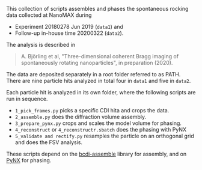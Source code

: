 This collection of scripts assembles and phases the spontaneous rocking data collected at NanoMAX during

* Experiment 20180278 Jun 2019 (`data1`) and
* Follow-up in-house time 20200322 (`data2`).

The analysis is described in
> A. Björling et al, "Three-dimensional coherent Bragg imaging of spontaneously rotating nanoparticles", in preparation (2020).

The data are deposited separately in a root folder referred to as PATH. There are nine particle hits analyzed in total four in `data1` and five in `data2`.

Each particle hit is analyzed in its own folder, where the following scripts are run in sequence.

* `1_pick_frames.py` picks a specific CDI hita and crops the data.
* `2_assemble.py` does the diffraction volume assembly.
* `3_prepare_pynx.py` crops and scales the model volume for phasing.
* `4_reconstruct` or `4_reconstructr.sbatch` does the phasing with PyNX
* `5_validate and rectify.py` resamples the particle on an orthogonal grid and does the FSV analysis.

These scripts depend on the [bcdi-assemble](https://github.com/maxiv-science/bcdi-assemble) library for assembly, and on [PyNX](http://ftp.esrf.fr/pub/scisoft/PyNX/) for phasing.
